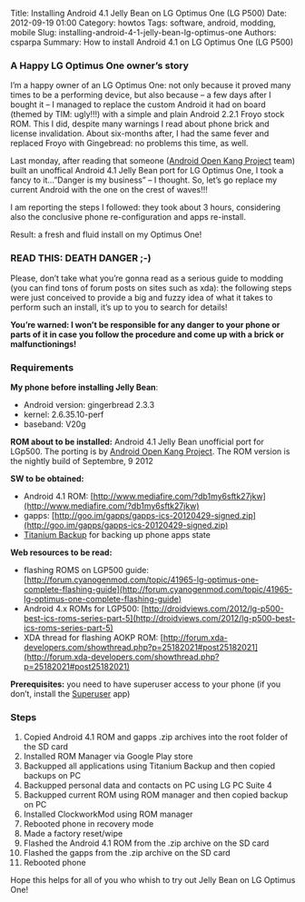 ﻿Title: Installing Android 4.1 Jelly Bean on LG Optimus One (LG P500)
Date: 2012-09-19 01:00
Category: howtos
Tags: software, android, modding, mobile
Slug: installing-android-4-1-jelly-bean-lg-optimus-one
Authors: csparpa
Summary: How to install Android 4.1 on LG Optimus One (LG P500)

### A Happy LG Optimus One owner’s story

I’m a happy owner of an LG Optimus One: not only because it proved many times to be a performing device, but also because – a few days after I bought it – I managed to replace the custom Android it had on board (themed by TIM: ugly!!!) with a simple and plain Android 2.2.1 Froyo stock ROM. This I did, despite many warnings I read about phone brick and license invalidation. About six-months after, I had the same fever and replaced Froyo with Gingebread: no problems this time, as well.  

Last monday, after reading that someone ([Android Open Kang Project](http://aokp.co/) team) built an unoffical Android 4.1 Jelly Bean port for LG Optimus One, I took a fancy to it…”Danger is my business” – I thought. So, let’s go replace my current Android with the one on the crest of waves!!!  

I am reporting the steps I followed: they took about 3 hours, considering also the conclusive phone re-configuration and apps re-install.  

Result: a fresh and fluid install on my Optimus One!

### READ THIS: DEATH DANGER ;-)

Please, don’t take what you’re gonna read as a serious guide to modding (you can find tons of forum posts on sites such as xda): the following steps were just conceived to provide a big and fuzzy idea of what it takes to perform such an install, it’s up to you to search for details!  

__You’re warned: I won’t be responsible for any danger to your phone or parts of it in case you follow the procedure and come up with a brick or malfunctionings!__

### Requirements

__My phone before installing Jelly Bean__:

* Android version: gingerbread 2.3.3
* kernel: 2.6.35.10-perf
* baseband: V20g

__ROM about to be installed:__ Android 4.1 Jelly Bean unofficial port for LGp500. The porting is by [Android Open Kang Project](http://aokp.co/). The ROM version is the nightly build of  Septembre, 9 2012  

__SW to be obtained:__

* Android 4.1 ROM: [http://www.mediafire.com/?db1my6sftk27jkw](http://www.mediafire.com/?db1my6sftk27jkw)
* gapps: [http://goo.im/gapps/gapps-ics-20120429-signed.zip](http://goo.im/gapps/gapps-ics-20120429-signed.zip)
* [Titanium Backup](http://matrixrewriter.com/android/) for backing up phone apps state

__Web resources to be read:__

* flashing ROMS on LGP500 guide: [http://forum.cyanogenmod.com/topic/41965-lg-optimus-one-complete-flashing-guide](http://forum.cyanogenmod.com/topic/41965-lg-optimus-one-complete-flashing-guide)
* Android 4.x ROMs for LGP500: [http://droidviews.com/2012/lg-p500-best-ics-roms-series-part-5](http://droidviews.com/2012/lg-p500-best-ics-roms-series-part-5)
* XDA thread for flashing AOKP ROM: [http://forum.xda-developers.com/showthread.php?p=25182021#post25182021](http://forum.xda-developers.com/showthread.php?p=25182021#post25182021)

__Prerequisites:__ you need to have superuser access to your phone (if you don’t, install the [Superuser](http://androidsu.com/superuser/) app)  

### Steps

1. Copied Android 4.1 ROM and gapps .zip archives into the root folder of the SD card
2. Installed ROM Manager via Google Play store
3. Backupped all applications using Titanium Backup and then copied backups on PC
4. Backupped personal data and contacts on PC using LG PC Suite 4
5. Backupped current ROM using ROM manager and then copied backup on PC
6. Installed ClockworkMod using ROM manager
7. Rebooted phone in recovery mode
8. Made a factory reset/wipe
9. Flashed the Android 4.1 ROM from the .zip archive on the SD card
10. Flashed the gapps from the .zip archive on the SD card
11. Rebooted phone

Hope this helps for all of you who whish to try out Jelly Bean on LG Optimus One!